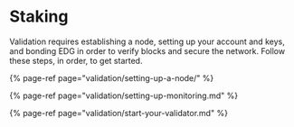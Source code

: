 # Staking

Validation requires establishing a node, setting up your account and keys, and bonding EDG in order to verify blocks and secure the network. Follow these steps, in order, to get started.

{% page-ref page="validation/setting-up-a-node/" %}

{% page-ref page="validation/setting-up-monitoring.md" %}

{% page-ref page="validation/start-your-validator.md" %}



